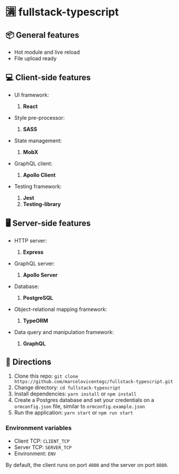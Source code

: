 # 🈵 fullstack-typescript

## 📦 General features

- Hot module and live reload
- File upload ready

## 💻 Client-side features

- UI framework:

  1. **React**

- Style pre-processor:

  1. **SASS**

- State management:

  1. **MobX**

- GraphQL client:

  1. **Apollo Client**

- Testing framework:

  1. **Jest**
  2. **Testing-library**

## 🖥 Server-side features

- HTTP server:

  1. **Express**

- GraphQL server:

  1. **Apollo Server**

- Database:

  1. **PostgreSQL**

- Object-relational mapping framework:

  1. **TypeORM**

- Data query and manipulation framework:

  1. **GraphQL**

## 🌱 Directions

1. Clone this repo: `git clone https://github.com/marcelovicentegc/fullstack-typescript.git`
2. Change directory: `cd fullstack-typescript`
3. Install dependencies: `yarn install` or `npm install`
4. Create a Postgres database and set your credentials on a `ormconfig.json` file, similar to `ormconfig.example.json`
5. Run the application: `yarn start` or `npm run start`

### Environment variables

- Client TCP: `CLIENT_TCP`
- Server TCP: `SERVER_TCP`
- Environment: `ENV`

By default, the client runs on port `4000` and the server on port `8080`.
